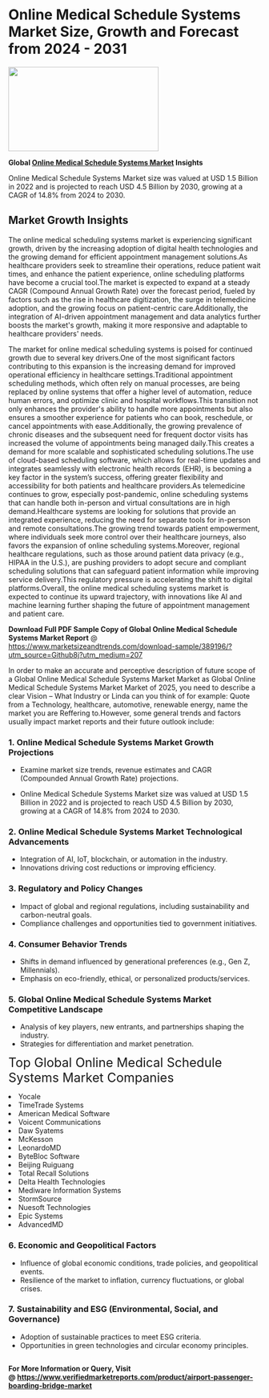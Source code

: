 <H1>Online Medical Schedule Systems Market Size, Growth and Forecast from 2024 - 2031</H1><img class="aligncenter size-medium wp-image-584254" src="https://thirdeyenews.in/wp-content/uploads/2024/09/Global-Market-Research-300x168.jpeg" alt="" width="300" height="168" /><p><strong>Global&nbsp;<a href="https://www.marketsizeandtrends.com/download-sample/389196/?utm_source=Github8j?utm_medium=207">Online Medical Schedule Systems Market</a> Insights</strong></p><p>Online Medical Schedule Systems Market size was valued at USD 1.5 Billion in 2022 and is projected to reach USD 4.5 Billion by 2030, growing at a CAGR of 14.8% from 2024 to 2030.</p><p><h2>Market Growth Insights</h2> <p>The online medical scheduling systems market is experiencing significant growth, driven by the increasing adoption of digital health technologies and the growing demand for efficient appointment management solutions.As healthcare providers seek to streamline their operations, reduce patient wait times, and enhance the patient experience, online scheduling platforms have become a crucial tool.The market is expected to expand at a steady CAGR (Compound Annual Growth Rate) over the forecast period, fueled by factors such as the rise in healthcare digitization, the surge in telemedicine adoption, and the growing focus on patient-centric care.Additionally, the integration of AI-driven appointment management and data analytics further boosts the market's growth, making it more responsive and adaptable to healthcare providers' needs.</p> <p>The market for online medical scheduling systems is poised for continued growth due to several key drivers.One of the most significant factors contributing to this expansion is the increasing demand for improved operational efficiency in healthcare settings.Traditional appointment scheduling methods, which often rely on manual processes, are being replaced by online systems that offer a higher level of automation, reduce human errors, and optimize clinic and hospital workflows.This transition not only enhances the provider's ability to handle more appointments but also ensures a smoother experience for patients who can book, reschedule, or cancel appointments with ease.Additionally, the growing prevalence of chronic diseases and the subsequent need for frequent doctor visits has increased the volume of appointments being managed daily.This creates a demand for more scalable and sophisticated scheduling solutions.The use of cloud-based scheduling software, which allows for real-time updates and integrates seamlessly with electronic health records (EHR), is becoming a key factor in the system’s success, offering greater flexibility and accessibility for both patients and healthcare providers.As telemedicine continues to grow, especially post-pandemic, online scheduling systems that can handle both in-person and virtual consultations are in high demand.Healthcare systems are looking for solutions that provide an integrated experience, reducing the need for separate tools for in-person and remote consultations.The growing trend towards patient empowerment, where individuals seek more control over their healthcare journeys, also favors the expansion of online scheduling systems.Moreover, regional healthcare regulations, such as those around patient data privacy (e.g., HIPAA in the U.S.), are pushing providers to adopt secure and compliant scheduling solutions that can safeguard patient information while improving service delivery.This regulatory pressure is accelerating the shift to digital platforms.Overall, the online medical scheduling systems market is expected to continue its upward trajectory, with innovations like AI and machine learning further shaping the future of appointment management and patient care.<p><span class=""><strong>Download Full PDF Sample Copy of Global Online Medical Schedule Systems Market Report</strong> @ <a href="https://www.marketsizeandtrends.com/download-sample/389196/?utm_source=Github8j?utm_medium=207" target="_blank">https://www.marketsizeandtrends.com/download-sample/389196/?utm_source=Github8j?utm_medium=207</a></span></p><p>In order to make an accurate and perceptive description of future scope of a Global&nbsp;Online Medical Schedule Systems Market Market as Global&nbsp;Online Medical Schedule Systems Market Market of 2025, you need to describe a clear Vision &ndash; What Industry or Linda can you think of for example: Quote from a Technology, healthcare, automotive, renewable energy, name the market you are Reffering to.However, some general trends and factors usually impact market reports and their future outlook include:</p><h3>1.&nbsp;<strong>Online Medical Schedule Systems Market Growth Projections</strong></h3><ul><li>Examine market size trends, revenue estimates and CAGR (Compounded Annual Growth Rate) projections.</li><li><p>Online Medical Schedule Systems Market size was valued at USD 1.5 Billion in 2022 and is projected to reach USD 4.5 Billion by 2030, growing at a CAGR of 14.8% from 2024 to 2030.</p></li></ul><h3>2.&nbsp;<strong>Online Medical Schedule Systems Market Technological Advancements</strong></h3><ul><li>Integration of AI, IoT, blockchain, or automation in the industry.</li><li>Innovations driving cost reductions or improving efficiency.</li></ul><h3>3.&nbsp;<strong>Regulatory and Policy Changes</strong></h3><ul><li>Impact of global and regional regulations, including sustainability and carbon-neutral goals.</li><li>Compliance challenges and opportunities tied to government initiatives.</li></ul><h3>4.&nbsp;<strong>Consumer Behavior Trends</strong></h3><ul><li>Shifts in demand influenced by generational preferences (e.g., Gen Z, Millennials).</li><li>Emphasis on eco-friendly, ethical, or personalized products/services.</li></ul><h3>5.&nbsp;<strong>Global Online Medical Schedule Systems Market Competitive Landscape</strong></h3><ul><li>Analysis of key players, new entrants, and partnerships shaping the industry.</li><li>Strategies for differentiation and market penetration.</li></ul><p data-pm-slice="1 1 []"><span style="color: inherit; font-family: inherit; font-size: 25px;">Top Global Online Medical Schedule Systems Market Companies</span></p><div class="" data-test-id=""><p><li>Yocale</li><li> TimeTrade Systems</li><li> American Medical Software</li><li> Voicent Communications</li><li> Daw Syatems</li><li> McKesson</li><li> LeonardoMD</li><li> ByteBloc Software</li><li> Beijing Ruiguang</li><li> Total Recall Solutions</li><li> Delta Health Technologies</li><li> Mediware Information Systems</li><li> StormSource</li><li> Nuesoft Technologies</li><li> Epic Systems</li><li> AdvancedMD</li></p></div><h3>6.&nbsp;<strong>Economic and Geopolitical Factors</strong></h3><ul><li>Influence of global economic conditions, trade policies, and geopolitical events.</li><li>Resilience of the market to inflation, currency fluctuations, or global crises.</li></ul><h3>7.&nbsp;<strong>Sustainability and ESG (Environmental, Social, and Governance)</strong></h3><ul><li>Adoption of sustainable practices to meet ESG criteria.</li><li>Opportunities in green technologies and circular economy principles.</li></ul><h2><strong style="font-size: 14px;">For More Information or Query, Visit @&nbsp;</strong><a style="background-color: #ffffff; font-size: 14px;" href="https://www.marketsizeandtrends.com/report/online-medical-schedule-systems-market/" target="_blank">https://www.verifiedmarketreports.com/product/airport-passenger-boarding-bridge-market</a></h2>